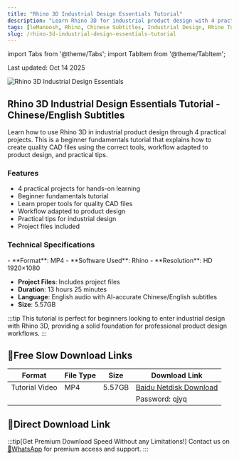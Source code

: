 ```yaml
---
title: "Rhino 3D Industrial Design Essentials Tutorial"
description: "Learn Rhino 3D for industrial product design with 4 practical projects and Chinese/English subtitles"
tags: [leManoosh, Rhino, Chinese Subtitles, Industrial Design, Rhino Tutorial]
slug: /rhino-3d-industrial-design-essentials-tutorial
---
```


import Tabs from '@theme/Tabs';
import TabItem from '@theme/TabItem';

Last updated: Oct 14 2025

![Rhino 3D Industrial Design Essentials](https://www.gfxcamp.com/wp-content/uploads/2025/10/Lemanoosh-The-Essentials-of-Rhino-3D-for-Industrial-Designers.jpg)

## Rhino 3D Industrial Design Essentials Tutorial - Chinese/English Subtitles

Learn how to use Rhino 3D in industrial product design through 4 practical projects. This is a beginner fundamentals tutorial that explains how to create quality CAD files using the correct tools, workflow adapted to product design, and practical tips.

### Features

- 4 practical projects for hands-on learning
- Beginner fundamentals tutorial
- Learn proper tools for quality CAD files
- Workflow adapted to product design
- Practical tips for industrial design
- Project files included

### Technical Specifications

<Tabs>
<TabItem value="format" label="Format" default>
- **Format**: MP4
</TabItem>
<TabItem value="software" label="Software">
- **Software Used**: Rhino
</TabItem>
<TabItem value="resolution" label="Resolution">
- **Resolution**: HD 1920×1080
</TabItem>
</Tabs>

- **Project Files**: Includes project files
- **Duration**: 13 hours 25 minutes
- **Language**: English audio with AI-accurate Chinese/English subtitles
- **Size**: 5.57GB

:::tip
This tutorial is perfect for beginners looking to enter industrial design with Rhino 3D, providing a solid foundation for professional product design workflows.
:::

## 🐌Free Slow Download Links

| Format | File Type | Size | Download Link |
|--------|-----------|------|---------------|
| Tutorial Video | MP4 | 5.57GB | [Baidu Netdisk Download](https://pan.baidu.com/s/1Ip00XiXELa4rry9PrgD1UQ?pwd=qjyq) |
| | | | Password: qjyq |

## 🚀Direct Download Link
:::tip[Get Premium Download Speed Without any Limitations!]
Contact us on [💬WhatsApp](https://wa.me/+8613237610083) for premium  access and support.
:::